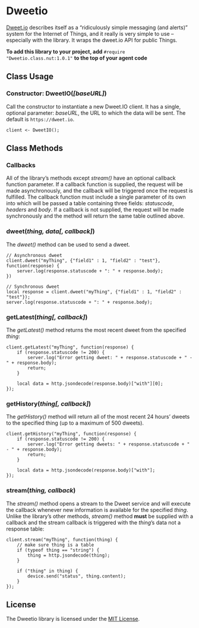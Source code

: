 # Dweetio

[Dweet.io](http://dweet.io) describes itself as a “ridiculously simple messaging (and alerts)” system for the Internet of Things, and it really is very simple to use &ndash; especially with the library. It wraps the dweet.io API for public Things.

**To add this library to your project, add** `#require "Dweetio.class.nut:1.0.1"` **to the top of your agent code**

## Class Usage

### Constructor: DweetIO(*[baseURL]*)

Call the constructor to instantiate a new Dweet.IO client. It has a single, optional parameter: *baseURL*, the URL to which the data will be sent. The default is `https://dweet.io`.

```squirrel
client <- DweetIO();
```

## Class Methods

### Callbacks

All of the library’s methods except *stream()* have an optional callback function parameter. If a callback function is supplied, the request will be made asynchronously, and the callback will be triggered once the request is fulfilled. The callback function must include a single parameter of its own into which will be passed a table containing three fields: *statuscode*, *headers* and *body*. If a callback is not supplied, the request will be made synchronously and the method will return the same table outlined above.

### dweet(*thing, data[, callback]*)

The *dweet()* method can be used to send a dweet.

```squirrel
// Asynchronous dweet
client.dweet("myThing", {"field1" : 1, "field2" : "test"}, function(response) {
    server.log(response.statuscode + ": " + response.body);
})
```

```squirrel
// Synchronous dweet
local response = client.dweet("myThing", {"field1" : 1, "field2" : "test"});
server.log(response.statuscode + ": " + response.body);
```

### getLatest(*thing[, callback]*)

The *getLatest()* method returns the most recent dweet from the specified *thing*:

```squirrel
client.getLatest("myThing", function(response) {
    if (response.statuscode != 200) {
	    server.log("Error getting dweet: " + response.statuscode + " - " + response.body);
	    return;
    }

    local data = http.jsondecode(response.body)["with"][0];
});
```

### getHistory(*thing[, callback]*)

The *getHistory()* method will return all of the most recent 24 hours’ dweets to the specified thing (up to a maximum of 500 dweets).

```squirrel
client.getHistory("myThing", function(response) {
    if (response.statuscode != 200) {
	    server.log("Error getting dweets: " + response.statuscode + " - " + response.body);
	    return;
    }

    local data = http.jsondecode(response.body)["with"];
});
```

### stream(*thing, callback*)

The *stream()* method opens a stream to the Dweet service and will execute the callback whenever new information is available for the specified *thing*. Unlike the library’s other methods, *stream()* method **must** be supplied with a callback and the stream callback is triggered with the *thing*’s data not a response table:

```squirrel
client.stream("myThing", function(thing) {
    // make sure thing is a table
    if (typeof thing == "string") {
        thing = http.jsondecode(thing);
    }

    if ("thing" in thing) {
	    device.send("status", thing.content);
    }
});
```

## License

The Dweetio library is licensed under the [MIT License](./LICENSE).
